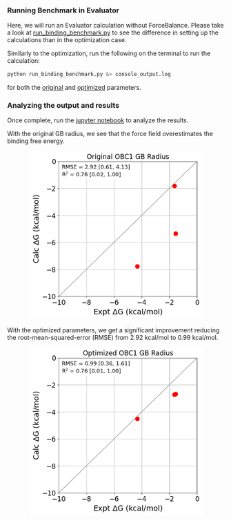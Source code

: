 ### Running Benchmark in Evaluator
Here, we will run an Evaluator calculation without ForceBalance. Please take a look at [run_binding_benchmark.py](original/run_binding_benchmark.py) to see the difference in setting up the calculations than in the optimization case.

Similarly to the optimization, run the following on the terminal to run the calculation:
```bash
python run_binding_benchmark.py &> console_output.log
```
for both the [original](original) and [optimized](optimized) parameters.

### Analyzing the output and results
Once complete, run the [jupyter notebook](plot_benchmark_results.ipynb) to analyze the results.

With the original GB radius, we see that the force field overestimates the binding free energy.

<p align="center">
  <img width=400 src="bench_original.png">
</p>

With the optimized parameters, we get a significant improvement reducing the root-mean-squared-error (RMSE) from 2.92 kcal/mol to 0.99 kcal/mol. 
<p align="center">
  <img width=400 src="bench_optimized.png">
</p>